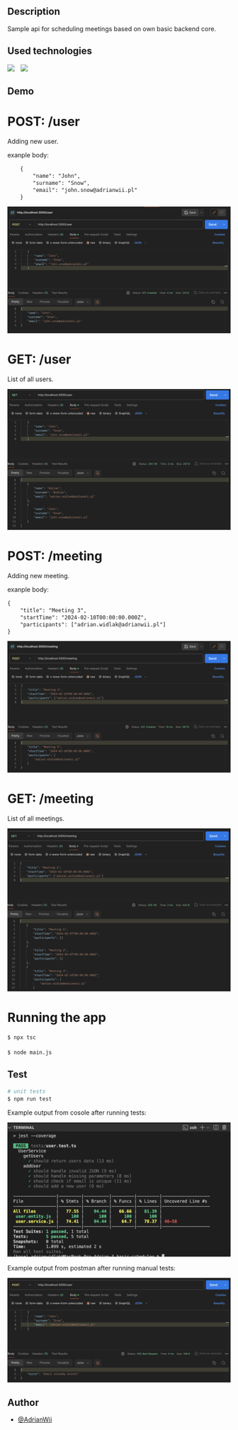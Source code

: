 ## Description

Sample api for scheduling meetings based on own basic backend core.

## Used technologies

<img src="https://raw.githubusercontent.com/remojansen/logo.ts/master/ts.png" height="40" style="margin-right: 10px"> 
<img src="https://cdn.freebiesupply.com/logos/large/2x/jest-logo-png-transparent.png" height="40" style="margin-right: 10px"> 

## Demo

# POST: /user
Adding new user.

exanple body:
```
    {
        "name": "John",
        "surname": "Snow",
        "email": "john.snow@adrianwii.pl"
    }
```
<div style="text-align:center;">
    <img src="docs/screenshots/postUser.png">
</div>


# GET: /user
List of all users.
<div style="text-align:center;">
    <img src="docs/screenshots/getUsers.png">
</div>

# POST: /meeting
Adding new meeting.

exanple body:
```
{
    "title": "Meeting 3",
    "startTime": "2024-02-10T00:00:00.000Z",
    "participants": ["adrian.widlak@adrianwii.pl"]
}
```
<div style="text-align:center;">
    <img src="docs/screenshots/postMeeting.png">
</div>

# GET: /meeting
List of all meetings.
<div style="text-align:center;">
    <img src="docs/screenshots/getMeetings.png">
</div>


# Running the app

```bash
$ npx tsc

$ node main.js

```

## Test

```bash
# unit tests
$ npm run test

```

Example output from cosole after running tests:

<div style="text-align:center;">
    <img src="docs/screenshots/jest-example-output.png">
</div>


Example output from postman after running manual tests:

<div style="text-align:center;">
    <img src="docs/screenshots/isEmailUnique.png">
</div>

## Author

- [@AdrianWii](https://www.github.com/AdrianWii)
